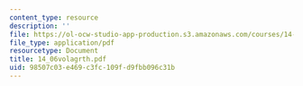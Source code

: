 ```yaml
---
content_type: resource
description: ''
file: https://ol-ocw-studio-app-production.s3.amazonaws.com/courses/14-06-intermediate-macroeconomic-theory-spring-2004/98507c03e469c3fc109fd9fbb096c31b_14_06volagrth.pdf
file_type: application/pdf
resourcetype: Document
title: 14_06volagrth.pdf
uid: 98507c03-e469-c3fc-109f-d9fbb096c31b
---
```

